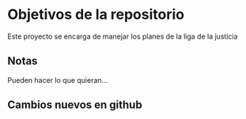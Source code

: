 # Objetivos de la repositorio

Este proyecto se encarga de manejar los planes de la liga de la justicia


## Notas
Pueden hacer lo que quieran...

## Cambios nuevos en github

